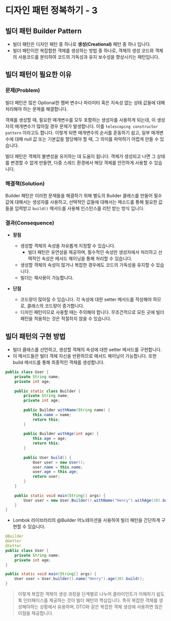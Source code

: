 # 디자인 패턴 정복하기 - 3

## 빌더 패턴 Builder Pattern

- 빌더 패턴은 디자인 패턴 중 하나로 **생성(Creational)** 패턴 중 하나 입니다.
- 빌더 패턴이란 복잡합한 객체를 생성하는 방법 중 하나로, 객체의 생성 코드와 객체의 사용코드를 분리하여 코드의 가독성과 유지 보수성을 향상시키는 패턴입니다.

## 빌더 패턴이 필요한 이유

### 문제(Problem)

빌더 패턴은 많은 Optional한 멤버 변수나 파라미터 혹은 지속성 없는 상태 값들에 대해 처리해야 하는 문제를 해결합니다.

객체를 생성할 때, 필요한 매개변수를 모두 포함하는 생성자를 사용하게 되는데, 이 생성자의 매개변수가 많아질 경우 문제가 발생합니다. 
이를 `telescoping constructor pattern` 이라고도 합니다. 
이렇게 되면 매개변수의 순서를 혼동하기 쉽고, 일부 매개변수에 대해 null 값 또는 기본값을 할당해야 할 때, 그 의미를 파악하기 어렵게 만들 수 있습니다.


빌더 패턴은 객체의 불변성을 유지하는 데 도움이 됩니다.
객체가 생성되고 나면 그 상태를 변경할 수 없게 만들면, 다중 스레드 환경에서 해당 객체를 안전하게 사용할 수 있습니다.


### 해결책(Solution)

Builder 패턴은 이러한 문제들을 해결하기 위해 별도의 Builder 클래스를 만들어 필수 값에 대해서는 생성자를 사용하고,
선택적인 값들에 대해서는 메소드를 통해 필요한 값들을 입력받고 `build()` 메서드를 사용해 인스턴스를 리턴 받는 방식 입니다.

### 결과(Consequence)

- **장점**
    - 생성할 객체의 속성을 자유롭게 지정할 수 있습니다.
        - 빌더 패턴은 유연성을 제공하며, 필수적인 속성만 생성자에서 처리하고 선택적인 속성은 메서드 체이닝을 통해 처리할 수 있습니다.
    - 생성할 객체의 속성이 많거나 복잡한 경우에도 코드의 가독성을 유지할 수 있습니다.
    - 빌더는 재사용이 가능합니다.

- **단점**
    - 코드량이 많아질 수 있습니다. 각 속성에 대한 setter 메서드를 작성해야 하므로, 클래스의 코드량이 증가합니다.
    - 디자인 패턴이므로 사용할 때는 주의해야 합니다. 무조건적으로 모든 곳에 빌더 패턴을 적용하는 것은 적절하지 않을 수 있습니다.

## 빌더 패턴의 구현 방법
- 빌더 클래스를 선언하고, 생성할 객체의 속성에 대한 setter 메서드를 구현합니다.
- 이 메서드들은 빌더 객체 자신을 반환하므로 메서드 체이닝이 가능합니다. 또한 build 메서드를 통해 최종적인 객체를 생성합니다.

```java
public class User {
    private String name;
    private int age;
    
    public static class Builder {
        private String name;
        private int age;
        
        public Builder withName(String name) {
            this.name = name;
            return this;
        }
        
        public Builder withAge(int age) {
            this.age = age;
            return this;
        }
        
        public User build() {
            User user = new User();
            user.name = this.name;
            user.age = this.age;
            return user;
        }
    }
    
    public static void main(String[] args) {
        User user = new User.Builder().withName("Henry").withAge(30).build();
    }
}
```
 - Lombok 라이브러리의 @Builder 어노테이션을 사용하여 빌더 패턴을 간단하게 구현할 수 있습니다.

```java
@Builder
@Getter
@Setter
public class User {
    private String name;
    private int age;
}

public static void main(String[] args) {
    User user = User.builder().name("Henry").age(30).build();
}
```

> 이렇게 복잡한 객체의 생성 과정을 단계별로 나누어 클라이언트가 이해하기 쉽도록 인터페이스를 제공하는 것이 빌더 패턴의 핵심입니다.
> 특히 복잡한 객체를 생성해야하는 상황에서 유용하며, DTO와 같은 복잡한 객체 생성에 사용하면 많은 이점을 제공합니다.